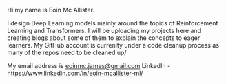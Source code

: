 Hi my name is Eoin Mc Allister. 

I design Deep Learning models mainly around the topics of Reinforcement Learning and Transformers. I will be uploading my projects here and creating blogs about some of them to explain the concepts to eager learners. 
My GitHub account is currenlty under a code cleanup process as many of the repos need to be cleaned up/

My email address is eoinmc.james@gmail.com
LinkedIn - https://www.linkedin.com/in/eoin-mcallister-ml/
